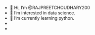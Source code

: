 - 👋 Hi, I’m @RAJPREETCHOUDHARY200
- 👀 I’m interested in data science.
- 🌱 I’m currently learning python.
- 
- 

<!---
RAJPREETCHOUDHARY200/RAJPREETCHOUDHARY200 is a ✨ special ✨ repository because its `README.md` (this file) appears on your GitHub profile.
You can click the Preview link to take a look at your changes.
--->
